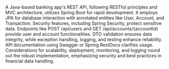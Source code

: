 #
A Java-based banking app's REST API, following RESTful principles and MVC architecture, utilizes Spring Boot for rapid development. 
It employs JPA for database interaction with annotated entities like User, Account, and Transaction. Security features, 
including Spring Security, protect sensitive data. Endpoints like POST /api/users and GET /api/accounts/{accountId} provide user and account functionalities. 
DTO validation ensures data integrity, while exception handling, logging, and testing enhance reliability.
API documentation using Swagger or Spring RestDocs clarifies usage. 
Considerations for scalability, deployment, monitoring, and logging round out the robust implementation,
emphasizing security and best practices in financial data handling.
